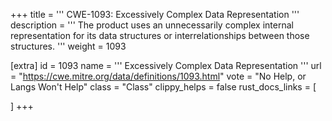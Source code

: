 +++
title = '''
CWE-1093: Excessively Complex Data Representation
'''
description	= '''
The product uses an unnecessarily complex internal representation for its data structures or interrelationships between those structures.
'''
weight = 1093

[extra]
id = 1093
name = '''
Excessively Complex Data Representation
'''
url = "https://cwe.mitre.org/data/definitions/1093.html"
vote = "No Help, or Langs Won't Help"
class = "Class"
clippy_helps = false
rust_docs_links = [
	
]
+++

